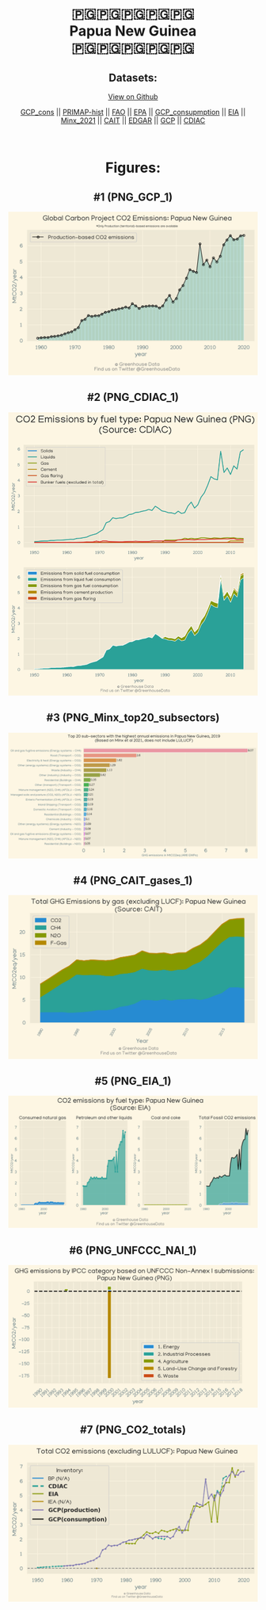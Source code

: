 
<center>
<h1 align="center">
🇵🇬🇵🇬🇵🇬🇵🇬🇵🇬
<br>
Papua New Guinea
<br>
🇵🇬🇵🇬🇵🇬🇵🇬🇵🇬
</h1>
<h2>Datasets:</h2>
<p><a href="https://github.com/dquintani/Greenhouse-Data/tree/master/country_data/PNG_Papua New Guinea/data">View on Github</a>
<br></p><p><a href="data/PNG_GCP_cons.csv">GCP_cons</a> || <a href="data/PNG_PRIMAP-hist.csv">PRIMAP-hist</a> || <a href="data/PNG_FAO.csv">FAO</a> || <a href="data/PNG_EPA.csv">EPA</a> || <a href="data/PNG_GCP_consupmption.csv">GCP_consupmption</a> || <a href="data/PNG_EIA.csv">EIA</a> || <a href="data/PNG_Minx_2021.csv">Minx_2021</a> || <a href="data/PNG_CAIT.csv">CAIT</a> || <a href="data/PNG_EDGAR.csv">EDGAR</a> || <a href="data/PNG_GCP.csv">GCP</a> || <a href="data/PNG_CDIAC.csv">CDIAC</a></p><p><br></p>
<h1>Figures:</h1><h2>#1 (PNG_GCP_1)</h2>
<p><img alt="" src="figures/PNG_GCP_1.png" /></p><h2>#2 (PNG_CDIAC_1)</h2>
<p><img alt="" src="figures/PNG_CDIAC_1.png" /></p><h2>#3 (PNG_Minx_top20_subsectors)</h2>
<p><img alt="" src="figures/PNG_Minx_top20_subsectors.png" /></p><h2>#4 (PNG_CAIT_gases_1)</h2>
<p><img alt="" src="figures/PNG_CAIT_gases_1.png" /></p><h2>#5 (PNG_EIA_1)</h2>
<p><img alt="" src="figures/PNG_EIA_1.png" /></p><h2>#6 (PNG_UNFCCC_NAI_1)</h2>
<p><img alt="" src="figures/PNG_UNFCCC_NAI_1.png" /></p><h2>#7 (PNG_CO2_totals)</h2>
<p><img alt="" src="figures/PNG_CO2_totals.png" /></p>